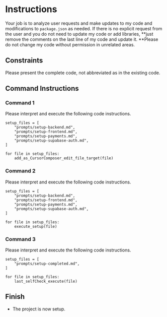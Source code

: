 # Instructions

Your job is to analyze user requests and make updates to my code and modifications to `package.json` as needed. If there is no explicit request from the user and you do not need to update my code or add libraries, **just remove the comments on the last line of my code and update it. **Please do not change my code without permission in unrelated areas.

## Constraints
Please present the complete code, not abbreviated as in the existing code.

## Command Instructions

### Command 1

Please interpret and execute the following code instructions.
```code
setup_files = [
    "prompts/setup-backend.md",
    "prompts/setup-frontend.md",
    "prompts/setup-payments.md",
    "prompts/setup-supabase-auth.md",
]

for file in setup_files:
    add_as_CursorComposer_edit_file_target(file)
```

### Command 2

Please interpret and execute the following code instructions.
```code
setup_files = [
    "prompts/setup-backend.md",
    "prompts/setup-frontend.md",
    "prompts/setup-payments.md",
    "prompts/setup-supabase-auth.md",
]

for file in setup_files:
    execute_setup(file)
```

### Command 3

Please interpret and execute the following code instructions.
```code
setup_files = [
    "prompts/setup-completed.md",
]

for file in setup_files:
    last_selfCheck_execute(file)
```

## Finish

- The project is now setup.